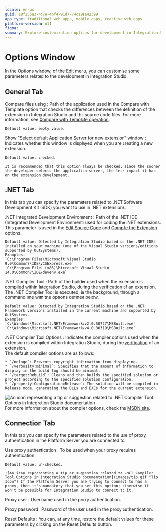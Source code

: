 ```yaml
---
locale: en-us
guid: 19f255a3-4d7e-4bf4-91d7-74c191a42399
app_type: traditional web apps, mobile apps, reactive web apps
platform-version: o11
figma:
summary: Explore customization options for development in Integration Studio with OutSystems 11 (O11).
---
```

# Options Window

In the Options window, of the [Edit](<intro.md>) menu, you can customize some parameters related to the development in Integration Studio.

## General Tab

Compare files using
:   Path of the application used in the Compare with Template option that checks the differences between the definition of the extension in Integration Studio and the source code files. For more information, see [Compare with Template operation](<../../resources-tree.md>).

    Default value: empty value.

Show "Select default Application Server for new extension" window
:   Indicates whether this window is displayed when you are creating a new extension.

    Default value: checked. 
    
    It is recommended that this option always be checked, since the sooner the developer selects the application server, the less impact it has on the extension development.

## .NET Tab

In this tab you can specify the parameters related to .NET Software Development Kit (SDK) you want to use in .NET extensions.

.NET Integrated Development Environment
:   Path of the .NET IDE (Integrated Development Environment) used for coding the .NET extensions. This parameter is used in the [Edit Source Code](<../../../../integration-with-systems/integration-studio/extension-life-cycle/extension-code-edit.md>) and [Compile the Extension](<../../../../integration-with-systems/integration-studio/extension-life-cycle/extension-compile.md>) options.

    Default value: Detected by Integration Studio based on the .NET IDEs installed on your machine (one of the Visual Studio versions/editions supported by OutSystems).  
    Examples:  
    `C:\Program Files\Microsoft Visual Studio 9.0\Common7\IDE\VCSExpress.exe`  
    `C:\Program Files (x86)\Microsoft Visual Studio 14.0\Common7\IDE\devenv.exe`

.NET Compiler Tool
:   Path of the builder used when the extension is compiled within Integration Studio, during the [verification](<../../../../integration-with-systems/integration-studio/extension-life-cycle/extension-verify.md>) of an extension. The .NET Compiler Tool is executed, in the background, through a command line with the options defined below.

    Default value: Detected by Integration Studio based on the .NET Framework versions installed in the current machine and supported by OutSystems.  
    Examples:  
    `C:\Windows\Microsoft.NET\Framework\v2.0.50727\MSBuild.exe`  
    `C:\Windows\Microsoft.NET\Framework\v4.0.30319\MSBuild.exe`

.NET Compiler Tool Options
:   Indicates the compiler options used when the extension is compiled within Integration Studio, during the [verification](<../../../../integration-with-systems/integration-studio/extension-life-cycle/extension-verify.md>) of an extension.  
The default compiler options are as follows:

    * `/nologo`: Prevents copyright information from displaying.
    * `/verbosity:minimal`: Specifies that the amount of information to display in the build log should be minimal.
    * `/target:Rebuild`: Cleans and then builds the specified solution or project according to the specified solution configuration.
    * `/property:Configuration=Release`: The solution will be compiled in Release mode, generating the DLLs and EXEs for the current extension.

![An icon representing a tip or suggestion related to .NET Compiler Tool Options in Integration Studio documentation](images/tip.gif "Tip Icon") For more information about the compiler options, check the [MSDN site](<https://msdn.microsoft.com/en-us/library/ms164311.aspx>).

## Connection Tab

In this tab you can specify the parameters related to the use of proxy authentication in the Platform Server you are connected to.

Use proxy authentication
:   To be used when your proxy requires authentication.

    Default value: un-checked.

    ![An icon representing a tip or suggestion related to .NET Compiler Tool Options in Integration Studio documentation](images/tip.gif "Tip Icon") If the Platform Server you are trying to connect to has a proxy, then it's mandatory that you set this option; otherwise it won't be possible for Integration Studio to connect to it.

Proxy user
:   User name used in the proxy authentication.

Proxy password
:   Password of the user used in the proxy authentication.

Reset Defaults
:   You can, at any time, restore the default values for these parameters by clicking on the Reset Defaults button.
